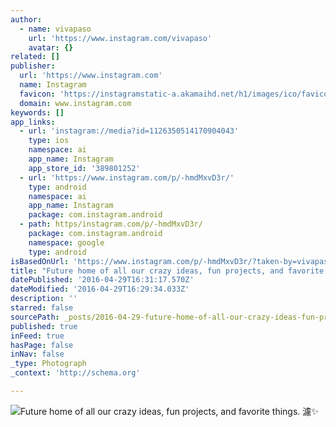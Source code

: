 ```yaml
---
author:
  - name: vivapaso
    url: 'https://www.instagram.com/vivapaso'
    avatar: {}
related: []
publisher:
  url: 'https://www.instagram.com'
  name: Instagram
  favicon: 'https://instagramstatic-a.akamaihd.net/h1/images/ico/favicon.ico/7cdab0872b15.ico'
  domain: www.instagram.com
keywords: []
app_links:
  - url: 'instagram://media?id=1126350514170904043'
    type: ios
    namespace: ai
    app_name: Instagram
    app_store_id: '389801252'
  - url: 'https://www.instagram.com/p/-hmdMxvD3r/'
    type: android
    namespace: ai
    app_name: Instagram
    package: com.instagram.android
  - path: https/instagram.com/p/-hmdMxvD3r/
    package: com.instagram.android
    namespace: google
    type: android
isBasedOnUrl: 'https://www.instagram.com/p/-hmdMxvD3r/?taken-by=vivapaso'
title: "Future home of all our crazy ideas, fun projects, and favorite things. \uD83E\uDD84✨"
datePublished: '2016-04-29T16:31:17.570Z'
dateModified: '2016-04-29T16:29:34.033Z'
description: ''
starred: false
sourcePath: _posts/2016-04-29-future-home-of-all-our-crazy-ideas-fun-projects-and-favori.md
published: true
inFeed: true
hasPage: false
inNav: false
_type: Photograph
_context: 'http://schema.org'

---
```

![Future home of all our crazy ideas, fun projects, and favorite things. 濾✨](https://scontent.cdninstagram.com/t51.2885-15/s640x640/sh0.08/e35/12277493_565254710290906_985229774_n.jpg?ig_cache_key=MTEyNjM1MDUxNDE3MDkwNDA0Mw%3D%3D.2)